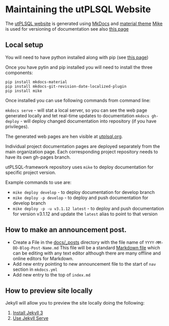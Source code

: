 # Maintaining the utPLSQL Website


The [utPLSQL website](https://utplsql.github.io)  is generated using [MkDocs](https://www.mkdocs.org/) and [material theme](https://squidfunk.github.io/mkdocs-material) 
[Mike](https://github.com/jimporter/mike) is used for versioning of documentation see also [this page](https://squidfunk.github.io/mkdocs-material/setup/setting-up-versioning/)  


## Local setup

You will need to have python installed along with pip  (see [this page](https://squidfunk.github.io/mkdocs-material/getting-started/))

Once you have pytin and pip installed you will need to install the three components:
```
pip install mkdocs-material
pip install mkdocs-git-revision-date-localized-plugin
pip install mike

```

Once installed you can use following commands from command line:

`mkdocs serve` - will stat a local server, so you can see the web page generated locally and tet real-time updates to documentation
`mkdocs gh-deploy` - will deploy changed documentation into repository (if you have privileges). 


The generated web pages are hen visible at [utplsql.org](https://utPLSQL.org).

Individual project documentation pages are deployed separately from the main organization page.
Each corresponding project repository needs to have its own gh-pages branch.
  

utPLSQL-framework repository uses `mike` to deploy documentation for specific project version.

Example commands to use are:

- `mike deploy develop` - to deploy documentation for develop branch
- `mike deploy -p develop` - to deploy and push documentation for develop branch
- `mike deploy -p -u v3.1.12 latest` - to deploy and push documentation for version v3.1.12 and update the `latest` alias to point to that version


## How to make an announcement post.

- Create a File in the [docs/_posts](https://github.com/utPLSQL/utPLSQL.github.io/tree/main/docs/_posts) directory with the file name of `YYYY-MM-DD-Blog-Post-Name.md` This file will be a standard [Markdown file](https://github.com/adam-p/markdown-here/wiki/Markdown-Cheatsheet) which can be editing with any text editor although there are many offline and online editors for Markdown.
- Add new entry pointing to new announcement file to the start of `nav` section in `mkdocs.yml`
- Add new entry to the top of  `index.md`

## How to preview site locally

Jekyll will allow you to preview the site locally doing the following:

1. [Install Jekyll 3](https://jekyllrb.com/docs/installation/)
2. [Use Jekyll Serve](https://jekyllrb.com/docs/usage/)







  
